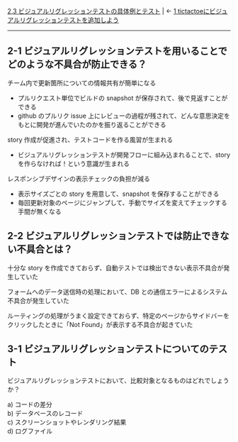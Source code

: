 [2,3 ビジュアルリグレッションテストの具体例とテスト](2,3%20ビジュアルリグレッションテストの具体例とテスト.md) | ← [1 tictactoeにビジュアルリグレッションテストを追加しよう](課題/1%20tictactoeにビジュアルリグレッションテストを追加しよう.md) 

---

## 2-1 ビジュアルリグレッションテストを用いることでどのような不具合が防止できる？

 チーム内で更新箇所についての情報共有が簡単になる
- プルリクエスト単位でビルドの snapshot が保存されて、後で見返すことができる
- github のプルリク issue 上にレビューの過程が残されて、どんな意思決定をもとに開発が進んでいたのかを振り返ることができる

story 作成が促進され、テストコードを作る風習が生まれる
- ビジュアルリグレッションテストが開発フローに組み込まれることで、story を作らなければ！という意識が生まれる

レスポンシブデザインの表示チェックの負担が減る
- 表示サイズごとの story を用意して、snapshot を保存することができる
- 毎回更新対象のページにジャンプして、手動でサイズを変えてチェックする手間が無くなる

## 2-2 ビジュアルリグレッションテストでは防止できない不具合とは？

十分な story を作成できておらず、自動テストでは検出できない表示不具合が発生していた

フォームへのデータ送信時の処理において、DB との通信エラーによるシステム不具合が発生していた

ルーティングの処理がうまく設定できておらず、特定のページからサイドバーをクリックしたときに「Not Found」が表示する不具合が起きていた

## 3-1 ビジュアルリグレッションテストについてのテスト

ビジュアルリグレッションテストにおいて、比較対象となるものはどれでしょうか？

a) コードの差分  
b) データベースのレコード  
c) スクリーンショットやレンダリング結果  
d) ログファイル
